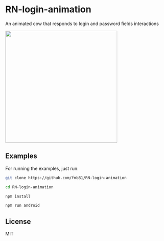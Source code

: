 # RN-login-animation

An animated cow that responds to login and password fields interactions

<img src="./video_app.gif"  width="350">

## Examples

For running the examples, just run:

```sh
git clone https://github.com/fmb81/RN-login-animation

cd RN-login-animation

npm install 

npm run android 


```

## License

MIT
